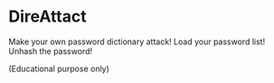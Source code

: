 # DireAttact

Make your own password dictionary attack!
Load your password list!
Unhash the password!


(Educational purpose only)
